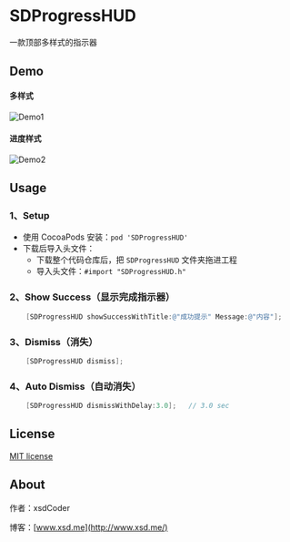# SDProgressHUD
一款顶部多样式的指示器

## Demo
#### 多样式
![Demo1](https://github.com/xushuduo/SDProgressHUD/raw/master/Demo/demo1.gif)

#### 进度样式
![Demo2](https://github.com/xushuduo/SDProgressHUD/raw/master/Demo/demo2.gif)

## Usage

### 1、Setup
* 使用 CocoaPods 安装：`pod 'SDProgressHUD'`
* 下载后导入头文件：
	* 下载整个代码仓库后，把 `SDProgressHUD` 文件夹拖进工程
	* 导入头文件：`#import "SDProgressHUD.h"`


### 2、Show Success（显示完成指示器）
```objective-c
	[SDProgressHUD showSuccessWithTitle:@"成功提示" Message:@"内容"];
```

### 3、Dismiss（消失）
```objective-c
	[SDProgressHUD dismiss];
```

### 4、Auto Dismiss（自动消失）
```objective-c
	[SDProgressHUD dismissWithDelay:3.0];	// 3.0 sec
```

## License

[MIT license](https://github.com/xushuduo/SDProgressHUD/blob/master/LICENSE)

## About

作者：xsdCoder

博客：[www.xsd.me](http://www.xsd.me/)

